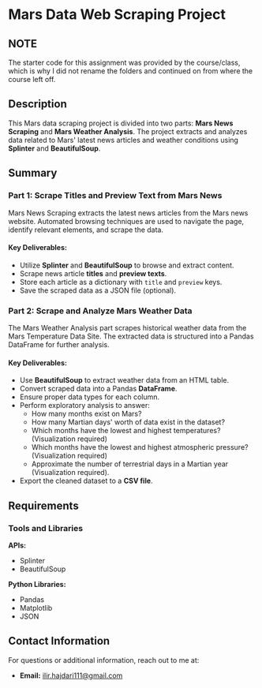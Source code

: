 # Mars Data Web Scraping Project

## NOTE ##
The starter code for this assignment was provided by the course/class, which is why I did not rename the folders and continued on from where the course left off.

## Description
This Mars data scraping project is divided into two parts: **Mars News Scraping** and **Mars Weather Analysis**. The project extracts and analyzes data related to Mars' latest news articles and weather conditions using **Splinter** and **BeautifulSoup**.

## Summary

### Part 1: Scrape Titles and Preview Text from Mars News
Mars News Scraping extracts the latest news articles from the Mars news website. Automated browsing techniques are used to navigate the page, identify relevant elements, and scrape the data.

#### Key Deliverables:
- Utilize **Splinter** and **BeautifulSoup** to browse and extract content.
- Scrape news article **titles** and **preview texts**.
- Store each article as a dictionary with `title` and `preview` keys.
- Save the scraped data as a JSON file (optional).

### Part 2: Scrape and Analyze Mars Weather Data
The Mars Weather Analysis part scrapes historical weather data from the Mars Temperature Data Site. The extracted data is structured into a Pandas DataFrame for further analysis.

#### Key Deliverables:
- Use **BeautifulSoup** to extract weather data from an HTML table.
- Convert scraped data into a Pandas **DataFrame**.
- Ensure proper data types for each column.
- Perform exploratory analysis to answer:
  - How many months exist on Mars?
  - How many Martian days' worth of data exist in the dataset?
  - Which months have the lowest and highest temperatures? (Visualization required)
  - Which months have the lowest and highest atmospheric pressure? (Visualization required)
  - Approximate the number of terrestrial days in a Martian year (Visualization required).
- Export the cleaned dataset to a **CSV file**.

## Requirements

### Tools and Libraries

**APIs:**
- Splinter
- BeautifulSoup

**Python Libraries:**
- Pandas
- Matplotlib
- JSON

## Contact Information

For questions or additional information, reach out to me at:
- **Email:** ilir.hajdari111@gmail.com
